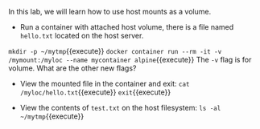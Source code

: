 In this lab, we will learn how to use host mounts as a volume.

- Run a container with attached host volume, there is a file named `hello.txt` located on the host server.


```mkdir -p ~/mytmp```{{execute}}
```docker container run --rm -it -v /mymount:/myloc --name mycontainer alpine```{{execute}}
The `-v` flag is for volume. What are the other new flags?

- View the mounted file in the container and exit:
```cat /myloc/hello.txt```{{execute}}
```exit```{{execute}}

- View the contents of `test.txt` on the host filesystem:
```ls -al ~/mytmp```{{execute}}
